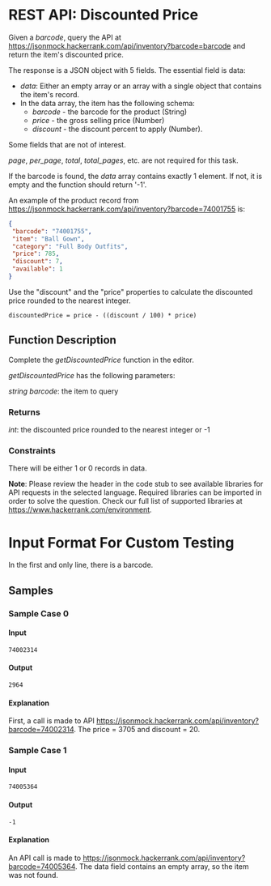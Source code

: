 # REST API: Discounted Price

Given a _barcode_, query the API at https://jsonmock.hackerrank.com/api/inventory?barcode=barcode and return the 
item's discounted price.

The response is a JSON object with 5 fields. The essential field is data:
* _data_: Either an empty array or an array with a single object that contains the item's record.
* In the data array, the item has the following schema:
  * _barcode_ - the barcode for the product (String)
  * _price_ - the gross selling price (Number)
  * _discount_ - the discount percent to apply (Number).

Some fields that are not of interest.

_page_, _per_page_, _total_, _total_pages_, etc. are not required for this task.

If the barcode is found, the _data_ array contains exactly 1 element. If not, it is empty and the function should 
return '-1'.

An example of the product record from https://jsonmock.hackerrank.com/api/inventory?barcode=74001755 is:
```json
{
 "barcode": "74001755",
 "item": "Ball Gown",
 "category": "Full Body Outfits",
 "price": 785,
 "discount": 7,
 "available": 1
}
```

Use the "discount" and the "price" properties to calculate the discounted price rounded to the nearest integer.

`discountedPrice = price - ((discount / 100) * price)`

## Function Description

Complete the *getDiscountedPrice* function in the editor.

*getDiscountedPrice* has the following parameters:

*string barcode*: the item to query

### Returns

*int*: the discounted price rounded to the nearest integer or -1

### Constraints

There will be either 1 or 0 records in data.

__Note__: Please review the header in the code stub to see available libraries for API requests in the selected 
language. Required libraries can be imported in order to solve the question. Check our full list of supported 
libraries at https://www.hackerrank.com/environment.


# Input Format For Custom Testing

In the first and only line, there is a barcode.

## Samples
### Sample Case 0
#### Input
`74002314`
#### Output
`2964`
#### Explanation
First, a call is made to API https://jsonmock.hackerrank.com/api/inventory?barcode=74002314. The price = 3705 and
discount = 20.


### Sample Case 1
#### Input
`74005364`
#### Output
`-1`
#### Explanation
An API call is made to https://jsonmock.hackerrank.com/api/inventory?barcode=74005364. The data field contains an empty 
array, so the item was not found.